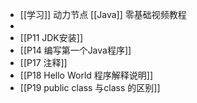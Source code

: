 - [[学习]] 动力节点 [[Java]] 零基础视频教程
-
- [[P11 JDK安装]]
- [[P14 编写第一个Java程序]]
- [[P17 注释]]
- [[P18 Hello World 程序解释说明]]
- [[P19 public class 与class 的区别]]
